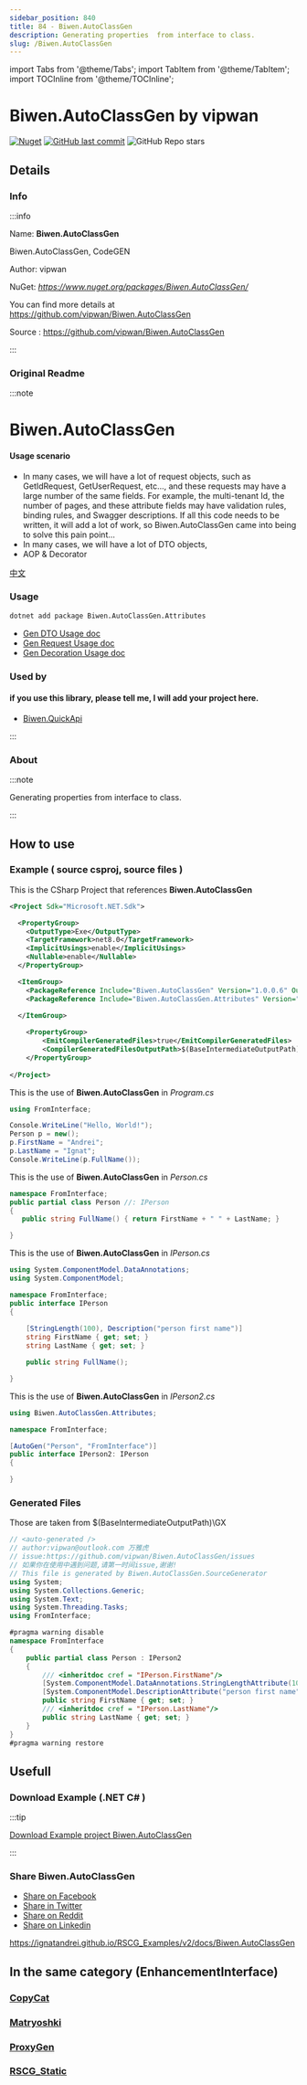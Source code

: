 ```yaml
---
sidebar_position: 840
title: 84 - Biwen.AutoClassGen
description: Generating properties  from interface to class.
slug: /Biwen.AutoClassGen
---
```

import Tabs from '@theme/Tabs';
import TabItem from '@theme/TabItem';
import TOCInline from '@theme/TOCInline';

# Biwen.AutoClassGen  by vipwan


<TOCInline toc={toc}  />

[![Nuget](https://img.shields.io/nuget/dt/Biwen.AutoClassGen?label=Biwen.AutoClassGen)](https://www.nuget.org/packages/Biwen.AutoClassGen/)
[![GitHub last commit](https://img.shields.io/github/last-commit/vipwan/Biwen.AutoClassGen?label=updated)](https://github.com/vipwan/Biwen.AutoClassGen)
![GitHub Repo stars](https://img.shields.io/github/stars/vipwan/Biwen.AutoClassGen?style=social)

## Details

### Info
:::info

Name: **Biwen.AutoClassGen**

Biwen.AutoClassGen, CodeGEN

Author: vipwan

NuGet: 
*https://www.nuget.org/packages/Biwen.AutoClassGen/*   


You can find more details at https://github.com/vipwan/Biwen.AutoClassGen

Source : https://github.com/vipwan/Biwen.AutoClassGen

:::

### Original Readme
:::note

# Biwen.AutoClassGen

#### Usage scenario

- In many cases, we will have a lot of request objects,
such as GetIdRequest, GetUserRequest, etc..., and these requests may have a large number of the same fields.
For example, the multi-tenant Id, the number of pages, and these attribute fields may have validation rules, binding rules, and Swagger descriptions.
If all this code needs to be written, it will add a lot of work, so Biwen.AutoClassGen came into being to solve this pain point...
- In many cases, we will have a lot of DTO objects,
- AOP & Decorator



[中文](https://github.com/vipwan/Biwen.AutoClassGen/blob/master/README-zh.md)

### Usage

```bash
dotnet add package Biwen.AutoClassGen.Attributes
```

- [Gen DTO Usage doc](https://github.com/vipwan/Biwen.AutoClassGen/blob/master/Gen-Dto.md)
- [Gen Request Usage doc](https://github.com/vipwan/Biwen.AutoClassGen/blob/master/Gen-request.md)
- [Gen Decoration Usage doc](https://github.com/vipwan/Biwen.AutoClassGen/blob/master/Gen-Decor.md)

### Used by
#### if you use this library, please tell me, I will add your project here.
- [Biwen.QuickApi](https://github.com/vipwan/Biwen.QuickApi)


:::

### About
:::note

Generating properties  from interface to class.


:::

## How to use

### Example ( source csproj, source files )

<Tabs>

<TabItem value="csproj" label="CSharp Project">

This is the CSharp Project that references **Biwen.AutoClassGen**
```xml showLineNumbers {11}
<Project Sdk="Microsoft.NET.Sdk">

  <PropertyGroup>
    <OutputType>Exe</OutputType>
    <TargetFramework>net8.0</TargetFramework>
    <ImplicitUsings>enable</ImplicitUsings>
    <Nullable>enable</Nullable>
  </PropertyGroup>

  <ItemGroup>
    <PackageReference Include="Biwen.AutoClassGen" Version="1.0.0.6" OutputItemType="Analyzer" ReferenceOutputAssembly="false" />
    <PackageReference Include="Biwen.AutoClassGen.Attributes" Version="1.0.0" />
	  
  </ItemGroup>

	<PropertyGroup>
		<EmitCompilerGeneratedFiles>true</EmitCompilerGeneratedFiles>
		<CompilerGeneratedFilesOutputPath>$(BaseIntermediateOutputPath)\GX</CompilerGeneratedFilesOutputPath>
	</PropertyGroup>
	
</Project>

```

</TabItem>

  <TabItem value="D:\gth\RSCG_Examples\v2\rscg_examples\Biwen.AutoClassGen\src\FromInterface\Program.cs" label="Program.cs" >

  This is the use of **Biwen.AutoClassGen** in *Program.cs*

```csharp showLineNumbers 
using FromInterface;

Console.WriteLine("Hello, World!");
Person p = new();
p.FirstName = "Andrei";
p.LastName = "Ignat";
Console.WriteLine(p.FullName());
```
  </TabItem>

  <TabItem value="D:\gth\RSCG_Examples\v2\rscg_examples\Biwen.AutoClassGen\src\FromInterface\Person.cs" label="Person.cs" >

  This is the use of **Biwen.AutoClassGen** in *Person.cs*

```csharp showLineNumbers 
namespace FromInterface;
public partial class Person //: IPerson
{
   public string FullName() { return FirstName + " " + LastName; }

}

```
  </TabItem>

  <TabItem value="D:\gth\RSCG_Examples\v2\rscg_examples\Biwen.AutoClassGen\src\FromInterface\IPerson.cs" label="IPerson.cs" >

  This is the use of **Biwen.AutoClassGen** in *IPerson.cs*

```csharp showLineNumbers 
using System.ComponentModel.DataAnnotations;
using System.ComponentModel;

namespace FromInterface;
public interface IPerson
{
    
    [StringLength(100), Description("person first name")]
    string FirstName { get; set; }
    string LastName { get; set; }

    public string FullName();

}
```
  </TabItem>

  <TabItem value="D:\gth\RSCG_Examples\v2\rscg_examples\Biwen.AutoClassGen\src\FromInterface\IPerson2.cs" label="IPerson2.cs" >

  This is the use of **Biwen.AutoClassGen** in *IPerson2.cs*

```csharp showLineNumbers 
using Biwen.AutoClassGen.Attributes;

namespace FromInterface;

[AutoGen("Person", "FromInterface")]
public interface IPerson2: IPerson
{

}

```
  </TabItem>

</Tabs>

### Generated Files

Those are taken from $(BaseIntermediateOutputPath)\GX

<Tabs>


<TabItem value="D:\gth\RSCG_Examples\v2\rscg_examples\Biwen.AutoClassGen\src\FromInterface\obj\GX\Biwen.AutoClassGen\Biwen.AutoClassGen.SourceGenerator\Biwen.AutoClassGen.Person.IPerson2.g.cs" label="Biwen.AutoClassGen.Person.IPerson2.g.cs" >


```csharp showLineNumbers 
// <auto-generated />
// author:vipwan@outlook.com 万雅虎
// issue:https://github.com/vipwan/Biwen.AutoClassGen/issues
// 如果你在使用中遇到问题,请第一时间issue,谢谢!
// This file is generated by Biwen.AutoClassGen.SourceGenerator
using System;
using System.Collections.Generic;
using System.Text;
using System.Threading.Tasks;
using FromInterface;

#pragma warning disable
namespace FromInterface
{
    public partial class Person : IPerson2
    {
        /// <inheritdoc cref = "IPerson.FirstName"/>
        [System.ComponentModel.DataAnnotations.StringLengthAttribute(100)]
        [System.ComponentModel.DescriptionAttribute("person first name")]
        public string FirstName { get; set; }
        /// <inheritdoc cref = "IPerson.LastName"/>
        public string LastName { get; set; }
    }
}
#pragma warning restore

```

  </TabItem>


</Tabs>

## Usefull

### Download Example (.NET  C# )

:::tip

[Download Example project Biwen.AutoClassGen ](/sources/Biwen.AutoClassGen.zip)

:::


### Share Biwen.AutoClassGen 

<ul>
  <li><a href="https://www.facebook.com/sharer/sharer.php?u=https%3A%2F%2Fignatandrei.github.io%2FRSCG_Examples%2Fv2%2Fdocs%2FBiwen.AutoClassGen&quote=Biwen.AutoClassGen" title="Share on Facebook" target="_blank">Share on Facebook</a></li>
  <li><a href="https://twitter.com/intent/tweet?source=https%3A%2F%2Fignatandrei.github.io%2FRSCG_Examples%2Fv2%2Fdocs%2FBiwen.AutoClassGen&text=Biwen.AutoClassGen:%20https%3A%2F%2Fignatandrei.github.io%2FRSCG_Examples%2Fv2%2Fdocs%2FBiwen.AutoClassGen" target="_blank" title="Tweet">Share in Twitter</a></li>
  <li><a href="http://www.reddit.com/submit?url=https%3A%2F%2Fignatandrei.github.io%2FRSCG_Examples%2Fv2%2Fdocs%2FBiwen.AutoClassGen&title=Biwen.AutoClassGen" target="_blank" title="Submit to Reddit">Share on Reddit</a></li>
  <li><a href="http://www.linkedin.com/shareArticle?mini=true&url=https%3A%2F%2Fignatandrei.github.io%2FRSCG_Examples%2Fv2%2Fdocs%2FBiwen.AutoClassGen&title=Biwen.AutoClassGen&summary=&source=https%3A%2F%2Fignatandrei.github.io%2FRSCG_Examples%2Fv2%2Fdocs%2FBiwen.AutoClassGen" target="_blank" title="Share on LinkedIn">Share on Linkedin</a></li>
</ul>

https://ignatandrei.github.io/RSCG_Examples/v2/docs/Biwen.AutoClassGen

## In the same category (EnhancementInterface)


### [CopyCat](/docs/CopyCat)


### [Matryoshki](/docs/Matryoshki)


### [ProxyGen](/docs/ProxyGen)


### [RSCG_Static](/docs/RSCG_Static)

